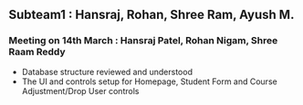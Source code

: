 ## Subteam1 : Hansraj, Rohan, Shree Ram, Ayush M.
### Meeting on 14th March : Hansraj Patel, Rohan Nigam, Shree Raam Reddy
* Database structure reviewed and understood
* The UI and controls setup for Homepage, Student Form and Course Adjustment/Drop User controls
